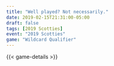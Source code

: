 ```yaml
---
title: "Well played? Not necessarily."
date: 2019-02-15T21:31:00-05:00
draft: false
tags: [2019 Scotties]
event: "2019 Scotties"
game: "Wildcard Qualifier"
---
```

{{< game-details >}}
<!--more--> 